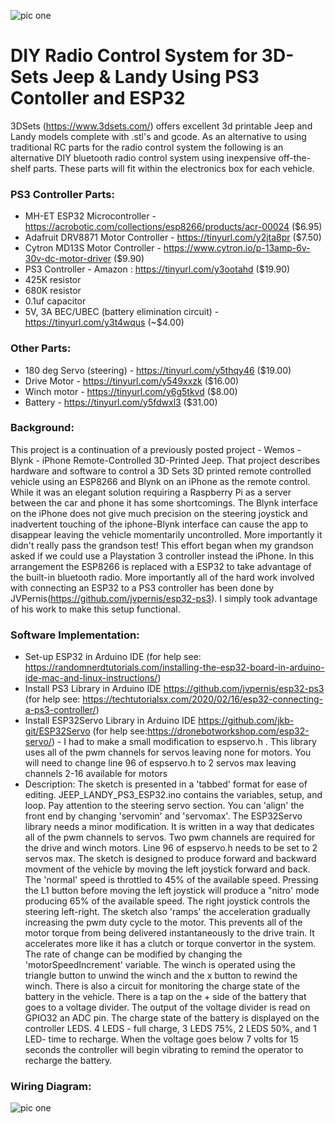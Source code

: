 ![pic one](https://github.com/jlmyra/PS3---JEEP/blob/main/Jeep_Landy.png)
# DIY Radio Control System for 3D-Sets Jeep & Landy Using PS3 Contoller and ESP32
3DSets (https://www.3dsets.com/) offers excellent 3d printable Jeep and Landy models complete with .stl's and gcode.
As an alternative to using traditional RC parts for the radio control system the following is an alternative DIY bluetooth radio control
system using inexpensive off-the-shelf parts. These parts will fit within the electronics box for each vehicle. 

### PS3 Controller Parts:
- MH-ET ESP32 Microcontroller - https://acrobotic.com/collections/esp8266/products/acr-00024 ($6.95)
- Adafruit DRV8871 Motor Controller - https://tinyurl.com/y2jta8pr ($7.50)
- Cytron MD13S Motor Controller - https://www.cytron.io/p-13amp-6v-30v-dc-motor-driver ($9.90)
- PS3 Controller - Amazon : https://tinyurl.com/y3ootahd ($19.90)
- 425K resistor
- 680K resistor
- 0.1uf capacitor
- 5V, 3A BEC/UBEC (battery elimination circuit) - https://tinyurl.com/y3t4wqus (~$4.00)
### Other Parts:
- 180 deg Servo (steering) - https://tinyurl.com/y5thqy46 ($19.00)
- Drive Motor - https://tinyurl.com/y549xxzk ($16.00)
- Winch motor - https://tinyurl.com/y6g5tkvd ($8.00)
- Battery - https://tinyurl.com/y5fdwxl3 ($31.00)

### Background:
This project is a continuation of a previously posted project - Wemos - Blynk - iPhone Remote-Controlled 3D-Printed Jeep. That project describes hardware and software to control a 3D Sets 3D printed remote controlled vehicle using an ESP8266 and Blynk on an iPhone as the remote control. While it was an elegant solution requiring a Raspberry Pi as a server between the car and phone it has some shortcomings. The Blynk interface on the iPhone does not give much precision on the steering joystick and inadvertent touching of the iphone-Blynk interface can cause the app to disappear leaving the vehicle momentarily uncontrolled.  More importantly it didn't really pass the grandson test! This effort began when my grandson asked if we could use a Playstation 3 controller instead the iPhone.  In this arrangement the ESP8266 is replaced with a ESP32 to take advantage of the built-in bluetooth radio. More importantly all of the hard work involved with connecting an ESP32 to a PS3 controller has been done by JVPernis(https://github.com/jvpernis/esp32-ps3). I simply took advantage of his work to make this setup functional.
### Software Implementation:
- Set-up ESP32 in Arduino IDE (for help see: https://randomnerdtutorials.com/installing-the-esp32-board-in-arduino-ide-mac-and-linux-instructions/)
- Install PS3 Library in Arduino IDE https://github.com/jvpernis/esp32-ps3 (for help see: https://techtutorialsx.com/2020/02/16/esp32-connecting-a-ps3-controller/)
- Install ESP32Servo Library in Arduino IDE https://github.com/jkb-git/ESP32Servo (for help see:https://dronebotworkshop.com/esp32-servo/) - I had to make a small modification to espservo.h . This library uses all of the pwm channels for servos leaving none for motors. You will need to change line 96 of espservo.h to 2 servos max leaving channels 2-16 available for motors
- Description: The sketch is presented in a 'tabbed' format for ease of editing. JEEP_LANDY_PS3_ESP32.ino contains the variables, setup, and loop. Pay attention to the steering servo section. You can 'align' the front end by changing 'servomin' and 'servomax'. The ESP32Servo library needs a minor modification. It is written in a way that dedicates all of the pwm channels to servos. Two pwm channels are required for the drive and winch motors. Line 96 of espservo.h needs to be set to 2 servos max.  The sketch is designed to produce forward and backward movment of the vehicle by moving the left joystick forward and back. The 'normal' speed is throttled to 45% of the available speed. Pressing the L1 button before moving the left joystick will produce a "nitro' mode producing 65% of the available speed. The right joystick controls the steering left-right. The sketch also 'ramps' the acceleration gradually increasing the pwm duty cycle to the motor. This prevents all of the motor torque from being delivered instantaneously to the drive train. It accelerates more like it has a clutch or torque convertor in the system. The rate of change can be modified by changing the 'motorSpeedIncrement' variable. The winch is operated using the triangle button to unwind the winch and the x button to rewind the winch. There is also a circuit for monitoring the charge state of the battery in the vehicle. There is a tap on the + side of the battery that goes to a voltage divider. The output of the voltage divider is read on GPIO32 an ADC pin. The charge state of the battery is displayed on the controller LEDS. 4 LEDS - full charge, 3 LEDS 75%, 2 LEDS 50%, and 1 LED- time to recharge. When the voltage goes below 7 volts for 15 seconds the controller will begin vibrating to remind the operator to recharge the battery.
### Wiring Diagram:
![pic one](https://github.com/jlmyra/PS3--JEEP-LANDY/blob/main/JEEP-LANDY_Wiring_Diagram.png)

